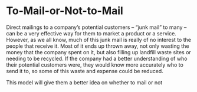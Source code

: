# To-Mail-or-Not-to-Mail
Direct mailings to a company’s potential customers – “junk mail” to many – can be a very effective way for them to market a product or a service. 
However, as we all know, much of this junk mail is really of no interest to the people that receive it. 
Most of it ends up thrown away, not only wasting the money that the company spent on it, but also filling up landfill waste sites or needing to be recycled. 
If the company had a better understanding of who their potential customers were, they would know more accurately who to send it to, so some of this waste and expense could be reduced.

This model will give them a better idea on whether to mail or not

